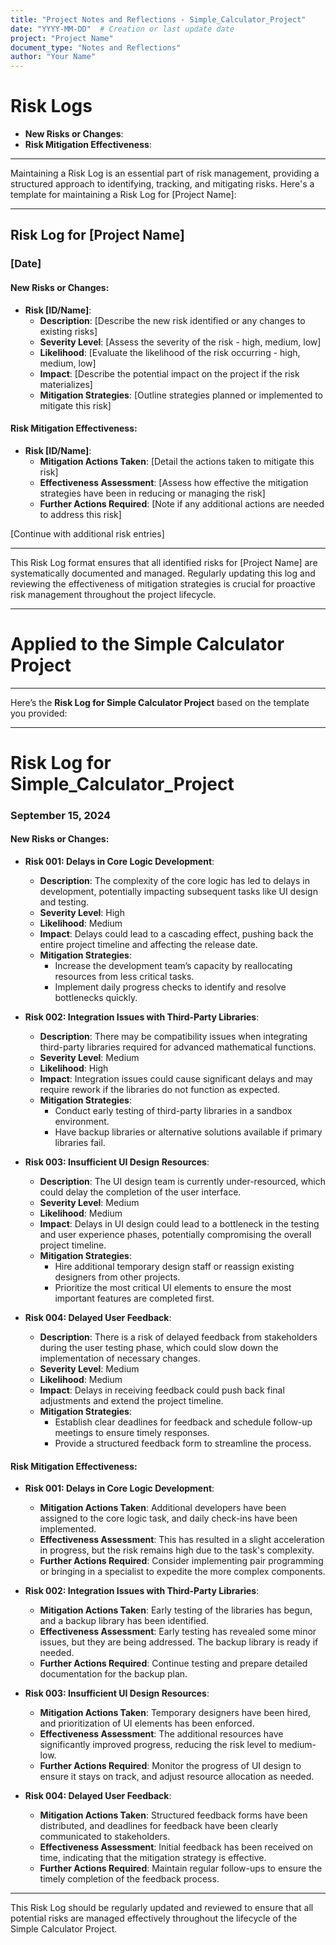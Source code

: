 ```yaml
---
title: "Project Notes and Reflections - Simple_Calculator_Project"
date: "YYYY-MM-DD"  # Creation or last update date
project: "Project Name"
document_type: "Notes and Reflections"
author: "Your Name"
---
```

# Risk Logs

- **New Risks or Changes**:
- **Risk Mitigation Effectiveness**:

---
Maintaining a Risk Log is an essential part of risk management, providing a structured approach to identifying, tracking, and mitigating risks. Here's a template for maintaining a Risk Log for [Project Name]:

---

## Risk Log for [Project Name]

### [Date]

#### New Risks or Changes:
- **Risk [ID/Name]**:
  - **Description**: [Describe the new risk identified or any changes to existing risks]
  - **Severity Level**: [Assess the severity of the risk - high, medium, low]
  - **Likelihood**: [Evaluate the likelihood of the risk occurring - high, medium, low]
  - **Impact**: [Describe the potential impact on the project if the risk materializes]
  - **Mitigation Strategies**: [Outline strategies planned or implemented to mitigate this risk]

#### Risk Mitigation Effectiveness:
- **Risk [ID/Name]**:
  - **Mitigation Actions Taken**: [Detail the actions taken to mitigate this risk]
  - **Effectiveness Assessment**: [Assess how effective the mitigation strategies have been in reducing or managing the risk]
  - **Further Actions Required**: [Note if any additional actions are needed to address this risk]

[Continue with additional risk entries]

---

This Risk Log format ensures that all identified risks for [Project Name] are systematically documented and managed. Regularly updating this log and reviewing the effectiveness of mitigation strategies is crucial for proactive risk management throughout the project lifecycle.

---
# Applied to the Simple Calculator Project 

---
Here’s the **Risk Log for Simple Calculator Project** based on the template you provided:

---

# Risk Log for Simple_Calculator_Project

### September 15, 2024

#### New Risks or Changes:

- **Risk 001: Delays in Core Logic Development**:
  - **Description**: The complexity of the core logic has led to delays in development, potentially impacting subsequent tasks like UI design and testing.
  - **Severity Level**: High
  - **Likelihood**: Medium
  - **Impact**: Delays could lead to a cascading effect, pushing back the entire project timeline and affecting the release date.
  - **Mitigation Strategies**: 
    - Increase the development team’s capacity by reallocating resources from less critical tasks.
    - Implement daily progress checks to identify and resolve bottlenecks quickly.
  
- **Risk 002: Integration Issues with Third-Party Libraries**:
  - **Description**: There may be compatibility issues when integrating third-party libraries required for advanced mathematical functions.
  - **Severity Level**: Medium
  - **Likelihood**: High
  - **Impact**: Integration issues could cause significant delays and may require rework if the libraries do not function as expected.
  - **Mitigation Strategies**: 
    - Conduct early testing of third-party libraries in a sandbox environment.
    - Have backup libraries or alternative solutions available if primary libraries fail.

- **Risk 003: Insufficient UI Design Resources**:
  - **Description**: The UI design team is currently under-resourced, which could delay the completion of the user interface.
  - **Severity Level**: Medium
  - **Likelihood**: Medium
  - **Impact**: Delays in UI design could lead to a bottleneck in the testing and user experience phases, potentially compromising the overall project timeline.
  - **Mitigation Strategies**:
    - Hire additional temporary design staff or reassign existing designers from other projects.
    - Prioritize the most critical UI elements to ensure the most important features are completed first.

- **Risk 004: Delayed User Feedback**:
  - **Description**: There is a risk of delayed feedback from stakeholders during the user testing phase, which could slow down the implementation of necessary changes.
  - **Severity Level**: Medium
  - **Likelihood**: Medium
  - **Impact**: Delays in receiving feedback could push back final adjustments and extend the project timeline.
  - **Mitigation Strategies**:
    - Establish clear deadlines for feedback and schedule follow-up meetings to ensure timely responses.
    - Provide a structured feedback form to streamline the process.

#### Risk Mitigation Effectiveness:

- **Risk 001: Delays in Core Logic Development**:
  - **Mitigation Actions Taken**: Additional developers have been assigned to the core logic task, and daily check-ins have been implemented.
  - **Effectiveness Assessment**: This has resulted in a slight acceleration in progress, but the risk remains high due to the task's complexity.
  - **Further Actions Required**: Consider implementing pair programming or bringing in a specialist to expedite the more complex components.

- **Risk 002: Integration Issues with Third-Party Libraries**:
  - **Mitigation Actions Taken**: Early testing of the libraries has begun, and a backup library has been identified.
  - **Effectiveness Assessment**: Early testing has revealed some minor issues, but they are being addressed. The backup library is ready if needed.
  - **Further Actions Required**: Continue testing and prepare detailed documentation for the backup plan.

- **Risk 003: Insufficient UI Design Resources**:
  - **Mitigation Actions Taken**: Temporary designers have been hired, and prioritization of UI elements has been enforced.
  - **Effectiveness Assessment**: The additional resources have significantly improved progress, reducing the risk level to medium-low.
  - **Further Actions Required**: Monitor the progress of UI design to ensure it stays on track, and adjust resource allocation as needed.

- **Risk 004: Delayed User Feedback**:
  - **Mitigation Actions Taken**: Structured feedback forms have been distributed, and deadlines for feedback have been clearly communicated to stakeholders.
  - **Effectiveness Assessment**: Initial feedback has been received on time, indicating that the mitigation strategy is effective.
  - **Further Actions Required**: Maintain regular follow-ups to ensure the timely completion of the feedback process.

---

This Risk Log should be regularly updated and reviewed to ensure that all potential risks are managed effectively throughout the lifecycle of the Simple Calculator Project.